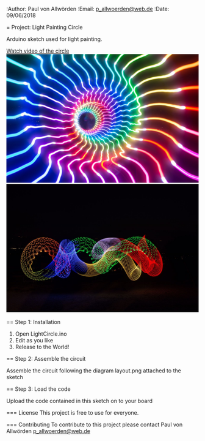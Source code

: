 :Author: Paul von Allwörden
:Email: p_allwoerden@web.de
:Date: 09/06/2018

= Project: Light Painting Circle

Arduino sketch used for light painting.

[Watch video of the circle](demo/video.mp4)
![](<demo/image%20(1).jpeg>)
![](<demo/image%20(2).jpeg>)

== Step 1: Installation

1. Open LightCircle.ino
2. Edit as you like
3. Release to the World!

== Step 2: Assemble the circuit

Assemble the circuit following the diagram layout.png attached to the sketch

== Step 3: Load the code

Upload the code contained in this sketch on to your board

=== License
This project is free to use for everyone.

=== Contributing
To contribute to this project please contact Paul von Allwörden <p_allwoerden@web.de>
